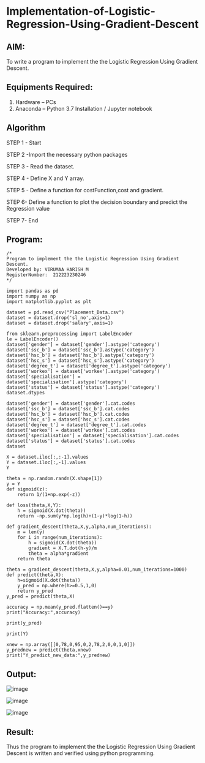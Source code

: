 # Implementation-of-Logistic-Regression-Using-Gradient-Descent

## AIM:
To write a program to implement the the Logistic Regression Using Gradient Descent.

## Equipments Required:
1. Hardware – PCs
2. Anaconda – Python 3.7 Installation / Jupyter notebook

## Algorithm
STEP 1 - Start

STEP 2 -Import the necessary python packages

STEP 3 - Read the dataset.

STEP 4 - Define X and Y array.

STEP 5 - Define a function for costFunction,cost and gradient.

STEP 6- Define a function to plot the decision boundary and predict the Regression value

STEP 7- End

## Program:
```
/*
Program to implement the the Logistic Regression Using Gradient Descent.
Developed by: VIRUMAA HARISH M
RegisterNumber:  212223230246
*/

import pandas as pd
import numpy as np
import matplotlib.pyplot as plt

dataset = pd.read_csv("Placement_Data.csv")
dataset = dataset.drop('sl_no',axis=1)
dataset = dataset.drop('salary',axis=1)

from sklearn.preprocessing import LabelEncoder
le = LabelEncoder()
dataset['gender'] = dataset['gender'].astype('category')
dataset['ssc_b'] = dataset['ssc_b'].astype('category')
dataset['hsc_b'] = dataset['hsc_b'].astype('category')
dataset['hsc_s'] = dataset['hsc_s'].astype('category')
dataset['degree_t'] = dataset['degree_t'].astype('category')
dataset['workex'] = dataset['workex'].astype('category')
dataset['specialisation'] = dataset['specialisation'].astype('category')
dataset['status'] = dataset['status'].astype('category')
dataset.dtypes

dataset['gender'] = dataset['gender'].cat.codes
dataset['ssc_b'] = dataset['ssc_b'].cat.codes
dataset['hsc_b'] = dataset['hsc_b'].cat.codes
dataset['hsc_s'] = dataset['hsc_s'].cat.codes
dataset['degree_t'] = dataset['degree_t'].cat.codes
dataset['workex'] = dataset['workex'].cat.codes
dataset['specialisation'] = dataset['specialisation'].cat.codes
dataset['status'] = dataset['status'].cat.codes
dataset

X = dataset.iloc[:,:-1].values
Y = dataset.iloc[:,-1].values
Y

theta = np.random.randn(X.shape[1])
y = Y 
def sigmoid(z):
    return 1/(1+np.exp(-z))

def loss(theta,X,Y):
    h = sigmoid(X.dot(theta))
    return -np.sum(y*np.log(h)+(1-y)*log(1-h))

def gradient_descent(theta,X,y,alpha,num_iterations):
    m = len(y)
    for i in range(num_iterations):
        h = sigmoid(X.dot(theta))
        gradient = X.T.dot(h-y)/m
        theta = alpha*gradient
    return theta

theta = gradient_descent(theta,X,y,alpha=0.01,num_iterations=1000)
def predict(theta,X):
    h=sigmoid(X.dot(theta))
    y_pred = np.where(h>=0.5,1,0)
    return y_pred
y_pred = predict(theta,X)

accuracy = np.mean(y_pred.flatten()==y)
print("Accuracy:",accuracy)

print(y_pred)

print(Y)

xnew = np.array([[0,78,0,95,0,2,78,2,0,0,1,0]])
y_prednew = predict(theta,xnew)
print("Y_predict_new_data:",y_prednew)
```

## Output:

![image](https://github.com/user-attachments/assets/8a36f311-6721-4338-bcfe-b506bbe6dac1)

![image](https://github.com/user-attachments/assets/fef38232-f948-41e6-a56e-c5a7eb570a69)


![image](https://github.com/user-attachments/assets/2012bf96-12af-4cd0-a24b-03c3a8b6affd)




## Result:
Thus the program to implement the the Logistic Regression Using Gradient Descent is written and verified using python programming.
